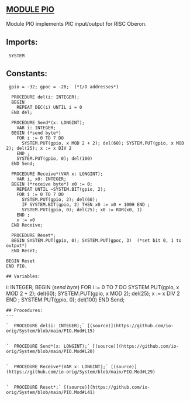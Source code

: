 
## [MODULE PIO](https://github.com/io-core/System/blob/main/PIO.Mod)
Module PIO implements PIC input/output for RISC Oberon.


  ## Imports:
` SYSTEM`

## Constants:
```
 gpio = -32; gpoc = -28;  (*I/O addresses*)

  PROCEDURE del(i: INTEGER);
  BEGIN
    REPEAT DEC(i) UNTIL i = 0
  END del;

  PROCEDURE Send*(x: LONGINT);
    VAR i: INTEGER;
  BEGIN (*send byte*)
    FOR i := 0 TO 7 DO
      SYSTEM.PUT(gpio, x MOD 2 + 2); del(60); SYSTEM.PUT(gpio, x MOD 2); del(25); x := x DIV 2
    END ;
    SYSTEM.PUT(gpio, 0); del(100)
  END Send;

  PROCEDURE Receive*(VAR x: LONGINT);
    VAR i, x0: INTEGER;
  BEGIN (*receive byte*) x0 := 0;
    REPEAT UNTIL ~SYSTEM.BIT(gpio, 2);
    FOR i := 0 TO 7 DO
      SYSTEM.PUT(gpio, 2); del(60);
      IF SYSTEM.BIT(gpio, 2) THEN x0 := x0 + 100H END ;
      SYSTEM.PUT(gpio, 0); del(25); x0 := ROR(x0, 1)
    END ;
    x := x0
  END Receive;

  PROCEDURE Reset*;
  BEGIN SYSTEM.PUT(gpio, 0); SYSTEM.PUT(gpoc, 3)  (*set bit 0, 1 to output*)
  END Reset;

BEGIN Reset
END PIO.
```
```
## Variables:
```
 i: INTEGER;
  BEGIN (*send byte*)
    FOR i := 0 TO 7 DO
      SYSTEM.PUT(gpio, x MOD 2 + 2); del(60); SYSTEM.PUT(gpio, x MOD 2); del(25); x := x DIV 2
    END ;
    SYSTEM.PUT(gpio, 0); del(100)
  END Send;

```
## Procedures:
---

`  PROCEDURE del(i: INTEGER);` [(source)](https://github.com/io-orig/System/blob/main/PIO.Mod#L15)


`  PROCEDURE Send*(x: LONGINT);` [(source)](https://github.com/io-orig/System/blob/main/PIO.Mod#L20)


`  PROCEDURE Receive*(VAR x: LONGINT);` [(source)](https://github.com/io-orig/System/blob/main/PIO.Mod#L29)


`  PROCEDURE Reset*;` [(source)](https://github.com/io-orig/System/blob/main/PIO.Mod#L41)

